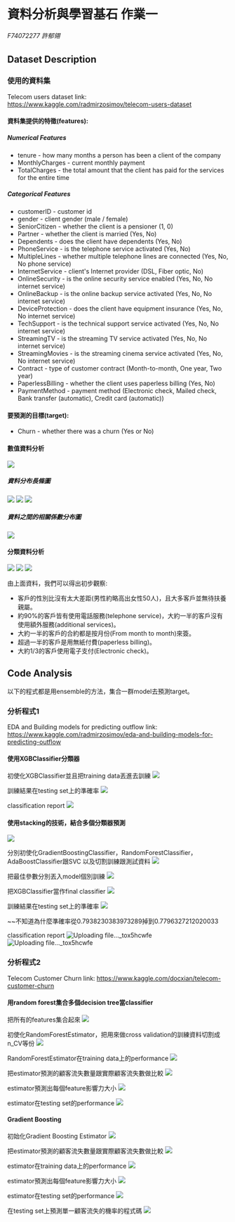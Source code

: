 # 資料分析與學習基石 作業一

###### F74072277 許郁翎

## Dataset Description

### 使用的資料集

Telecom users dataset
link: https://www.kaggle.com/radmirzosimov/telecom-users-dataset

#### 資料集提供的特徵(features):

##### Numerical Features

* tenure - how many months a person has been a client of the company
* MonthlyCharges - current monthly payment
* TotalCharges - the total amount that the client has paid for the services for the entire time


##### Categorical Features

* customerID - customer id
* gender - client gender (male / female)
* SeniorCitizen - whether the client is a pensioner (1, 0)
* Partner - whether the client is married (Yes, No)
* Dependents - does the client have dependents (Yes, No)
* PhoneService - is the telephone service activated (Yes, No)
* MultipleLines - whether multiple telephone lines are connected (Yes, No, No phone service)
* InternetService - client's Internet provider (DSL, Fiber optic, No)
* OnlineSecurity - is the online security service enabled (Yes, No, No internet service)
* OnlineBackup - is the online backup service activated (Yes, No, No internet service)
* DeviceProtection - does the client have equipment insurance (Yes, No, No internet service)
* TechSupport - is the technical support service activated (Yes, No, No internet service)
* StreamingTV - is the streaming TV service activated (Yes, No, No internet service)
* StreamingMovies - is the streaming cinema service activated (Yes, No, No internet service)
* Contract - type of customer contract (Month-to-month, One year, Two year)
* PaperlessBilling - whether the client uses paperless billing (Yes, No)
* PaymentMethod - payment method (Electronic check, Mailed check, Bank transfer (automatic), Credit card (automatic))

#### 要預測的目標(target):

* Churn - whether there was a churn (Yes or No)

#### 數值資料分析

![](https://i.imgur.com/9viQBHh.png)

##### 資料分布長條圖

![](https://i.imgur.com/AXqrWAy.png)
![](https://i.imgur.com/6OrwozK.png)
![](https://i.imgur.com/YAhwbyV.png)

##### 資料之間的相關係數分布圖

![](https://i.imgur.com/FXj9R43.png)


#### 分類資料分析

![](https://i.imgur.com/ZDGkSh9.png)
![](https://i.imgur.com/YsOwT22.png)
![](https://i.imgur.com/KCOez63.png)

由上面資料，我們可以得出初步觀察:

* 客戶的性別比沒有太大差距(男性約略高出女性50人)，且大多客戶並無待扶養親屬。
* 約90%的客戶皆有使用電話服務(telephone service)，大約一半的客戶沒有使用額外服務(additional services)。
* 大約一半的客戶的合約都是按月份(From month to month)來簽。
* 超過一半的客戶是用無紙付費(paperless billing)。
* 大約1/3的客戶使用電子支付(Electronic check)。




## Code Analysis

以下的程式都是用ensemble的方法，集合一群model去預測target。

### 分析程式1

EDA and Building models for predicting outflow
link: https://www.kaggle.com/radmirzosimov/eda-and-building-models-for-predicting-outflow

#### 使用XGBClassifier分類器


初使化XGBClassifier並且把training data丟進去訓練
![](https://i.imgur.com/eOU1Ydp.png)

訓練結果在testing set上的準確率
![](https://i.imgur.com/zb4Fze4.png)

classification report
![](https://i.imgur.com/knkFCUP.png)

#### 使用stacking的技術，結合多個分類器預測

![](https://i.imgur.com/PZxk4tS.png)


分別初使化GradientBoostingClassifier，RandomForestClassifier，AdaBoostClassifier跟SVC
以及切割訓練跟測試資料
![](https://i.imgur.com/giganQP.png)

把最佳參數分別丟入model個別訓練
![](https://i.imgur.com/G15tn0E.png)

把XGBClassifier當作final classifier
![](https://i.imgur.com/wcyboON.png)

訓練結果在testing set上的準確率
![](https://i.imgur.com/w2jdcYW.png)

~~不知道為什麼準確率從0.7938230383973289掉到0.7796327212020033

classification report
![Uploading file..._tox5hcwfe]()
![Uploading file..._tox5hcwfe]()



### 分析程式2

Telecom Customer Churn
link: https://www.kaggle.com/docxian/telecom-customer-churn

#### 用random forest集合多個decision tree當classifier

把所有的features集合起來
![](https://i.imgur.com/Bfl8GFA.png)

初使化RandomForestEstimator，把用來做cross validation的訓練資料切割成n_CV等份
![](https://i.imgur.com/KavTkWD.png)

RandomForestEstimator在training data上的performance
![](https://i.imgur.com/2t5sH74.png)

把estimator預測的顧客流失數量跟實際顧客流失數做比較
![](https://i.imgur.com/hiYBhIN.png)

estimator預測出每個feature影響力大小
![](https://i.imgur.com/wiDJhAS.png)

estimator在testing set的performance
![](https://i.imgur.com/WGGXtE2.png)

#### Gradient Boosting

初始化Gradient Boosting Estimator
![](https://i.imgur.com/9WfqA13.png)

把estimator預測的顧客流失數量跟實際顧客流失數做比較
![](https://i.imgur.com/HPsAa64.png)

estimator在training data上的performance
![](https://i.imgur.com/yBBqRzs.png)

estimator預測出每個feature影響力大小
![](https://i.imgur.com/fy2Wdvo.png)

estimator在testing set的performance
![](https://i.imgur.com/boxLV5p.png)

在testing set上預測單一顧客流失的機率的程式碼
![](https://i.imgur.com/oMv4gkN.png)



